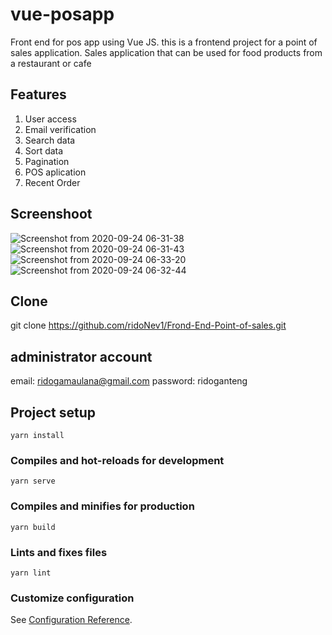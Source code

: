 # vue-posapp
Front end for pos app using Vue JS. this is a frontend project for a point of sales application. Sales application that can be used for food products from a restaurant or cafe

## Features
1. User access
2. Email verification
3. Search data
4. Sort data
5. Pagination
6. POS aplication
7. Recent Order

## Screenshoot
![Screenshot from 2020-09-24 06-31-38](https://user-images.githubusercontent.com/64463093/94085005-24a70680-fe31-11ea-8265-5d8b7724c92e.png)
![Screenshot from 2020-09-24 06-31-43](https://user-images.githubusercontent.com/64463093/94085052-42746b80-fe31-11ea-8fa9-c7cca2e7041f.png)
![Screenshot from 2020-09-24 06-33-20](https://user-images.githubusercontent.com/64463093/94085101-5ddf7680-fe31-11ea-84d5-913b438667a5.png)
![Screenshot from 2020-09-24 06-32-44](https://user-images.githubusercontent.com/64463093/94085165-82d3e980-fe31-11ea-9c67-4816dc791bbb.png)

## Clone
git clone https://github.com/ridoNev1/Frond-End-Point-of-sales.git

## administrator account
email: ridogamaulana@gmail.com
password: ridoganteng

## Project setup
```
yarn install
```

### Compiles and hot-reloads for development
```
yarn serve
```

### Compiles and minifies for production
```
yarn build
```

### Lints and fixes files
```
yarn lint
```

### Customize configuration
See [Configuration Reference](https://cli.vuejs.org/config/).
